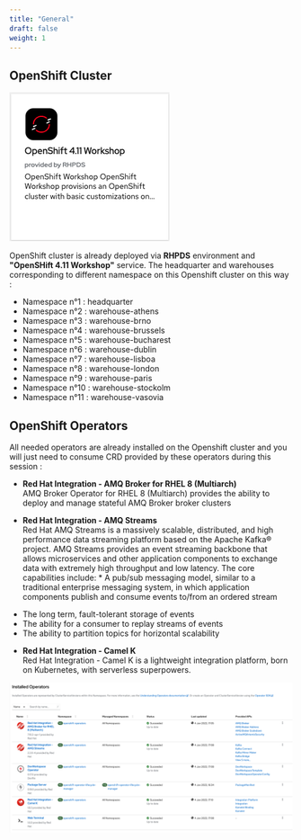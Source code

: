 ```yaml
---
title: "General"
draft: false
weight: 1
---
```


## OpenShift Cluster

![RHPDS Service](/images/rhpds_service.png)

OpenShift cluster is already deployed via **RHPDS** environment and **"OpenSHift 4.11 Workshop"** service. The headquarter and warehouses corresponding to different namespace on this Openshift cluster on this way :

* Namespace n°1 :   headquarter
* Namespace n°2 :   warehouse-athens
* Namespace n°3 :   warehouse-brno  
* Namespace n°4 :   warehouse-brussels  
* Namespace n°5 :   warehouse-bucharest
* Namespace n°6 :   warehouse-dublin
* Namespace n°7 :   warehouse-lisboa  
* Namespace n°8 :   warehouse-london  
* Namespace n°9 :   warehouse-paris
* Namespace n°10 :   warehouse-stockolm 
* Namespace n°11 :   warehouse-vasovia

## OpenShift Operators

All needed operators are already installed on the Openshift cluster and you will just need to consume CRD provided by these operators during this session :

* **Red Hat Integration - AMQ Broker for RHEL 8 (Multiarch)**  
AMQ Broker Operator for RHEL 8 (Multiarch) provides the ability to deploy and manage stateful AMQ Broker broker clusters


* **Red Hat Integration - AMQ Streams**  
Red Hat AMQ Streams is a massively scalable, distributed, and high performance data streaming platform based on the Apache Kafka® project. AMQ Streams provides an event streaming backbone that allows microservices and other application components to exchange data with extremely high throughput and low latency. The core capabilities include: * A pub/sub messaging model, similar to a traditional enterprise messaging system, in which application components publish and consume events to/from an ordered stream

- The long term, fault-tolerant storage of events
- The ability for a consumer to replay streams of events
- The ability to partition topics for horizontal scalability

* **Red Hat Integration - Camel K**  
Red Hat Integration - Camel K is a lightweight integration platform, born on Kubernetes, with serverless superpowers.

![Openshift Operators](/images/operatos.png)


